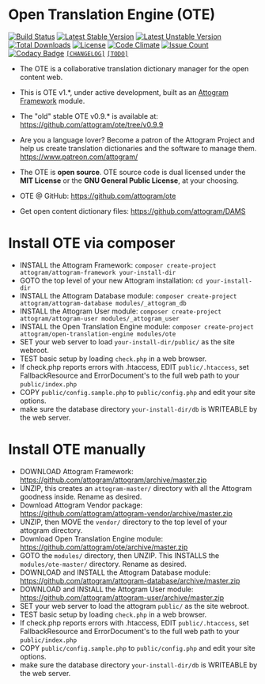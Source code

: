 Open Translation Engine (OTE)
===
[//]: # ( Open Translation Engine - README.md - v0.3.0 )

[![Build Status](https://travis-ci.org/attogram/ote.svg?branch=master)](https://travis-ci.org/attogram/ote)
[![Latest Stable Version](https://poser.pugx.org/attogram/open-translation-engine/v/stable)](https://packagist.org/packages/attogram/open-translation-engine)
[![Latest Unstable Version](https://poser.pugx.org/attogram/open-translation-engine/v/unstable)](https://packagist.org/packages/attogram/open-translation-engine)
[![Total Downloads](https://poser.pugx.org/attogram/open-translation-engine/downloads)](https://packagist.org/packages/attogram/open-translation-engine)
[![License](https://poser.pugx.org/attogram/open-translation-engine/license)](https://github.com/attogram/ote/blob/master/LICENSE.md)
[![Code Climate](https://codeclimate.com/github/attogram/ote/badges/gpa.svg)](https://codeclimate.com/github/attogram/ote)
[![Issue Count](https://codeclimate.com/github/attogram/ote/badges/issue_count.svg)](https://codeclimate.com/github/attogram/ote)
[![Codacy Badge](https://api.codacy.com/project/badge/Grade/a078450b69e84d9e8a85232f22b5c5ef)](https://www.codacy.com/app/attogram-project/ote?utm_source=github.com&amp;utm_medium=referral&amp;utm_content=attogram/ote&amp;utm_campaign=Badge_Grade)
[`[CHANGELOG]`](https://github.com/attogram/ote/blob/master/CHANGELOG.md)
[`[TODO]`](https://github.com/attogram/ote/blob/master/TODO.md)

* The OTE is a collaborative translation dictionary manager for the open content web.

* This is OTE v1.\*, under active development, built as an [Attogram Framework](https://github.com/attogram/attogram) module.

* The "old" stable OTE v0.9.\* is available at: https://github.com/attogram/ote/tree/v0.9.9

* Are you a language lover?  Become a patron of the Attogram Project and help us create translation dictionaries and the software to manage them. https://www.patreon.com/attogram/

* The OTE is **open source**.  OTE source code is dual licensed under the **MIT License** or the **GNU General Public License**, at your choosing.

* OTE @ GitHub: https://github.com/attogram/ote

* Get open content dictionary files: https://github.com/attogram/DAMS

Install OTE via composer
===
* INSTALL the Attogram Framework: `composer create-project attogram/attogram-framework your-install-dir`
* GOTO the top level of your new Attogram installation: `cd your-install-dir`
* INSTALL the Attogram Database module: `composer create-project attogram/attogram-database modules/_attogram_db`
* INSTALL the Attogram User module: `composer create-project attogram/attogram-user modules/_attogram_user`
* INSTALL the Open Translation Engine module: `composer create-project attogram/open-translation-engine modules/ote`
* SET your web server to load `your-install-dir/public/` as the site webroot.
* TEST basic setup by loading `check.php` in a web browser.   
* If check.php reports errors with .htaccess, EDIT `public/.htaccess`, set FallbackResource and ErrorDocument's to the full web path to your `public/index.php`
* COPY `public/config.sample.php` to `public/config.php` and edit your site options.
* make sure the database directory `your-install-dir/db` is WRITEABLE by the web server.

Install OTE manually
===
* DOWNLOAD Attogram Framework: https://github.com/attogram/attogram/archive/master.zip
* UNZIP, this creates an `attogram-master/` directory with all the Attogram goodness inside.  Rename as desired.
* Download Attogram Vendor package: https://github.com/attogram/attogram-vendor/archive/master.zip
* UNZIP, then MOVE the `vendor/` directory to the top level of your attogram directory.
* Download Open Translation Engine module:  https://github.com/attogram/ote/archive/master.zip
* GOTO the `modules/` directory, then UNZIP. This INSTALLS the `modules/ote-master/` directory.  Rename as desired.
* DOWNLOAD and INSTALL the Attogram Database module: https://github.com/attogram/attogram-database/archive/master.zip
* DOWNLOAD and INStALL the Attogram User module: https://github.com/attogram/attogram-user/archive/master.zip
* SET your web server to load the attogram `public/` as the site webroot.
* TEST basic setup by loading `check.php` in a web browser.   
* If check.php reports errors with .htaccess, EDIT `public/.htaccess`, set FallbackResource and ErrorDocument's to the full web path to your `public/index.php`
* COPY `public/config.sample.php` to `public/config.php` and edit your site options.
* make sure the database directory `your-install-dir/db` is WRITEABLE by the web server.
